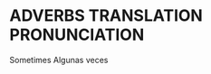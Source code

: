
# ADVERBS                TRANSLATION                 PRONUNCIATION

Sometimes                Algunas veces